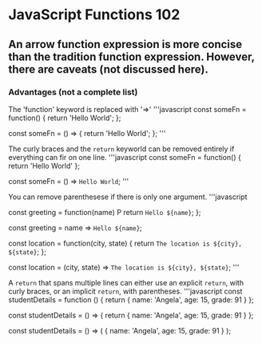 # JavaScript Functions 102
## An arrow function expression is more concise than the tradition function expression. However, there are caveats (not discussed here).

### Advantages (not a complete list)

The 'function' keyword is replaced with '=>'
'''javascript
const someFn = function() {
    return 'Hello World';
};
<!-- this is the same as -->
const someFn = () => {
    return 'Hello World';
};
'''

The curly braces and the `return` keyworld can be removed entirely if everything can fir on one line.
'''javascript
const someFn = function() {
    return 'Hello World'
};

const someFn = () => `Hello World`;
'''

You can remove parenthesese if there is only one argument.
'''javascript
<!-- one argument -->
const greeting = function(name) P
return `Hello ${name}`;
};

const greeting = name => `Hello ${name}`;

<!-- more than one argument -->
const location = function(city, state) {
    return `The location is ${city}, ${state}`;
};

const location = (city, state) => `The location is ${city}, ${state}`;
'''

A `return` that spans multiple lines can either use an explicit `return`, with curly braces, or an implicit `return`, with parentheses.
'''javascript
const studentDetails = function () {
    return {
        name: 'Angela',
        age: 15,
        grade: 91
    }
};

<!--  explicit -->
const studentDetails = () => {
    return {
        name: 'Angela',
        age: 15,
        grade: 91
    }
};

<!-- implicit -->
const studentDetails = () => (
    {
        name: 'Angela',
        age: 15,
        grade: 91
    }
);